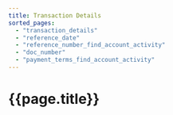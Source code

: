 ```yaml
---
title: Transaction Details
sorted_pages:
  - "transaction_details"
  - "reference_date"
  - "reference_number_find_account_activity"
  - "doc_number"
  - "payment_terms_find_account_activity"
---
```

# {{page.title}}
